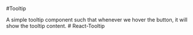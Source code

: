 #Tooltip

A simple tooltip component such that whenever we hover the button, it will show the tooltip content.
#   R e a c t - T o o l t i p  
 